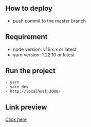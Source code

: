 ## How to deploy
- push commit to the master branch

## Requirement
- node version: v16.x.x or latest
- yarn version: 1.22.10 or latest

## Run the project
```
- yarn
- yarn dev
- http://localhost:3000/
```

## Link preview
[Click here](https://microsite-blue-psi.vercel.app/)